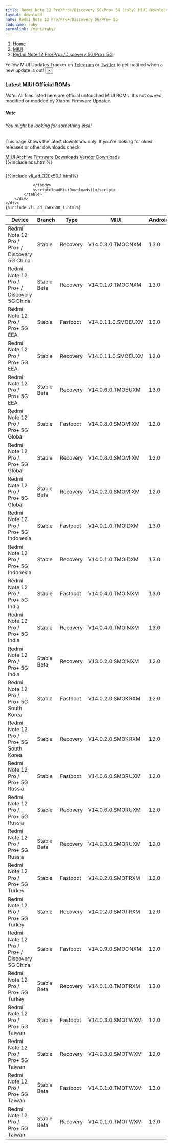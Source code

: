 ```yaml
---
title: Redmi Note 12 Pro/Pro+/Discovery 5G/Pro+ 5G (ruby) MIUI Downloads
layout: download
name: Redmi Note 12 Pro/Pro+/Discovery 5G/Pro+ 5G
codename: ruby
permalink: /miui/ruby/
---
```

<nav aria-label="breadcrumb">
    <ol class="breadcrumb">
        <li class="breadcrumb-item"><a href="/">Home</a></li>
        <li class="breadcrumb-item"><a href="/miui/">MIUI</a></li>
        <li class="breadcrumb-item active" aria-current="page"><a href="/miui/ruby/">Redmi Note 12 Pro/Pro+/Discovery 5G/Pro+ 5G</a></li>
    </ol>
</nav>
<div class="alert alert-primary alert-dismissible fade show" role="alert">
    Follow MIUI Updates Tracker on <a href="https://t.me/MIUIUpdatesTracker" class="alert-link">Telegram</a>
     or <a href="https://twitter.com/MiFwUpdater" class="alert-link">Twitter</a> to get notified when a new update is out!
    <button type="button" class="close" data-dismiss="alert" aria-label="Close">
        <span aria-hidden="true">&times;</span>
    </button>
</div>

### Latest MIUI Official ROMs
*Note*: All files listed here are official untouched MIUI ROMs. It's not owned, modified or modded by Xiaomi Firmware Updater.
<div class="card">
  <div class="card-body">
    <h5 class="card-title">Note</h5>
    <h6 class="card-subtitle mb-2 text-muted">You might be looking for something else!</h6>
    <p class="card-text">This page shows the latest downloads only.
     If you're looking for older releases or other downloads check:</p>
    <a href="/archive/miui/ruby/" class="card-link">MIUI Archive</a>
    <a href="/firmware/ruby/" class="card-link">Firmware Downloads</a>
    <a href="/vendor/ruby/" class="card-link">Vendor Downloads</a>
  </div>
</div>
{%include ads.html%}
<div class="row justify-content-center">
    <div class="col-10">
        <div class="table-responsive-md" style="margin-top: 25px;">
            {%include vli_ad_320x50_1.html%}
            <table id="miui" class="display dt-responsive nowrap compact table table-striped table-hover table-sm">
                <thead class="thead-dark">
                    <tr>
                        <th data-ref="device">Device</th>
                        <th data-ref="branch">Branch</th>
                        <th data-ref="type">Type</th>
                        <th data-ref="miui">MIUI</th>
                        <th data-ref="android">Android</th>
                        <th data-ref="size">Size</th>
                        <th data-ref="size">Date</th>
                        <th data-ref="link">Link</th>
                    </tr>
                </thead>
                <tbody>
                <tr><td>Redmi Note 12 Pro / Pro+ / Discovery 5G China</td><td>Stable</td><td>Recovery</td><td>V14.0.3.0.TMOCNXM</td><td>13.0</td><td>5.3 GB</td><td>2023-07-21</td><td><a href="/miui/ruby/stable/V14.0.3.0.TMOCNXM/">Download</a></td></tr>
<tr><td>Redmi Note 12 Pro / Pro+ / Discovery 5G China</td><td>Stable Beta</td><td>Recovery</td><td>V14.0.1.0.TMOCNXM</td><td>13.0</td><td>5.4 GB</td><td>2023-06-14</td><td><a href="/miui/ruby/stable beta/V14.0.1.0.TMOCNXM/">Download</a></td></tr>
<tr><td>Redmi Note 12 Pro / Pro+ 5G EEA</td><td>Stable</td><td>Fastboot</td><td>V14.0.11.0.SMOEUXM</td><td>12.0</td><td>6.9 GB</td><td>2023-08-01</td><td><a href="/miui/ruby/stable/V14.0.11.0.SMOEUXM/">Download</a></td></tr>
<tr><td>Redmi Note 12 Pro / Pro+ 5G EEA</td><td>Stable</td><td>Recovery</td><td>V14.0.11.0.SMOEUXM</td><td>12.0</td><td>4.3 GB</td><td>2023-08-07</td><td><a href="/miui/ruby/stable/V14.0.11.0.SMOEUXM/">Download</a></td></tr>
<tr><td>Redmi Note 12 Pro / Pro+ 5G EEA</td><td>Stable Beta</td><td>Recovery</td><td>V14.0.6.0.TMOEUXM</td><td>13.0</td><td>4.5 GB</td><td>2023-09-06</td><td><a href="/miui/ruby/stable beta/V14.0.6.0.TMOEUXM/">Download</a></td></tr>
<tr><td>Redmi Note 12 Pro / Pro+ 5G Global</td><td>Stable</td><td>Fastboot</td><td>V14.0.8.0.SMOMIXM</td><td>12.0</td><td>7.2 GB</td><td>2023-08-01</td><td><a href="/miui/ruby/stable/V14.0.8.0.SMOMIXM/">Download</a></td></tr>
<tr><td>Redmi Note 12 Pro / Pro+ 5G Global</td><td>Stable</td><td>Recovery</td><td>V14.0.8.0.SMOMIXM</td><td>12.0</td><td>4.2 GB</td><td>2023-09-20</td><td><a href="/miui/ruby/stable/V14.0.8.0.SMOMIXM/">Download</a></td></tr>
<tr><td>Redmi Note 12 Pro / Pro+ 5G Global</td><td>Stable Beta</td><td>Recovery</td><td>V14.0.2.0.SMOMIXM</td><td>12.0</td><td>4.1 GB</td><td>2023-03-22</td><td><a href="/miui/ruby/stable beta/V14.0.2.0.SMOMIXM/">Download</a></td></tr>
<tr><td>Redmi Note 12 Pro / Pro+ 5G Indonesia</td><td>Stable</td><td>Fastboot</td><td>V14.0.1.0.TMOIDXM</td><td>13.0</td><td>6.7 GB</td><td>2023-07-24</td><td><a href="/miui/ruby/stable/V14.0.1.0.TMOIDXM/">Download</a></td></tr>
<tr><td>Redmi Note 12 Pro / Pro+ 5G Indonesia</td><td>Stable</td><td>Recovery</td><td>V14.0.1.0.TMOIDXM</td><td>13.0</td><td>4.4 GB</td><td>2023-08-15</td><td><a href="/miui/ruby/stable/V14.0.1.0.TMOIDXM/">Download</a></td></tr>
<tr><td>Redmi Note 12 Pro / Pro+ 5G India</td><td>Stable</td><td>Fastboot</td><td>V14.0.4.0.TMOINXM</td><td>13.0</td><td>5.9 GB</td><td>2023-09-07</td><td><a href="/miui/ruby/stable/V14.0.4.0.TMOINXM/">Download</a></td></tr>
<tr><td>Redmi Note 12 Pro / Pro+ 5G India</td><td>Stable</td><td>Recovery</td><td>V14.0.4.0.TMOINXM</td><td>13.0</td><td>4.3 GB</td><td>2023-09-13</td><td><a href="/miui/ruby/stable/V14.0.4.0.TMOINXM/">Download</a></td></tr>
<tr><td>Redmi Note 12 Pro / Pro+ 5G India</td><td>Stable Beta</td><td>Recovery</td><td>V13.0.2.0.SMOINXM</td><td>12.0</td><td>4.0 GB</td><td>2023-01-10</td><td><a href="/miui/ruby/stable beta/V13.0.2.0.SMOINXM/">Download</a></td></tr>
<tr><td>Redmi Note 12 Pro / Pro+ 5G South Korea</td><td>Stable</td><td>Fastboot</td><td>V14.0.2.0.SMOKRXM</td><td>12.0</td><td>6.7 GB</td><td>2023-07-05</td><td><a href="/miui/ruby/stable/V14.0.2.0.SMOKRXM/">Download</a></td></tr>
<tr><td>Redmi Note 12 Pro / Pro+ 5G South Korea</td><td>Stable</td><td>Recovery</td><td>V14.0.2.0.SMOKRXM</td><td>12.0</td><td>4.2 GB</td><td>2023-07-11</td><td><a href="/miui/ruby/stable/V14.0.2.0.SMOKRXM/">Download</a></td></tr>
<tr><td>Redmi Note 12 Pro / Pro+ 5G Russia</td><td>Stable</td><td>Fastboot</td><td>V14.0.6.0.SMORUXM</td><td>12.0</td><td>6.6 GB</td><td>2023-08-14</td><td><a href="/miui/ruby/stable/V14.0.6.0.SMORUXM/">Download</a></td></tr>
<tr><td>Redmi Note 12 Pro / Pro+ 5G Russia</td><td>Stable</td><td>Recovery</td><td>V14.0.6.0.SMORUXM</td><td>12.0</td><td>4.1 GB</td><td>2023-09-20</td><td><a href="/miui/ruby/stable/V14.0.6.0.SMORUXM/">Download</a></td></tr>
<tr><td>Redmi Note 12 Pro / Pro+ 5G Russia</td><td>Stable Beta</td><td>Recovery</td><td>V14.0.3.0.SMORUXM</td><td>12.0</td><td>4.1 GB</td><td>2023-03-22</td><td><a href="/miui/ruby/stable beta/V14.0.3.0.SMORUXM/">Download</a></td></tr>
<tr><td>Redmi Note 12 Pro / Pro+ 5G Turkey</td><td>Stable</td><td>Fastboot</td><td>V14.0.2.0.SMOTRXM</td><td>12.0</td><td>6.3 GB</td><td>2023-03-29</td><td><a href="/miui/ruby/stable/V14.0.2.0.SMOTRXM/">Download</a></td></tr>
<tr><td>Redmi Note 12 Pro / Pro+ 5G Turkey</td><td>Stable</td><td>Recovery</td><td>V14.0.2.0.SMOTRXM</td><td>12.0</td><td>4.1 GB</td><td>2023-04-07</td><td><a href="/miui/ruby/stable/V14.0.2.0.SMOTRXM/">Download</a></td></tr>
<tr><td>Redmi Note 12 Pro / Pro+ / Discovery 5G China</td><td>Stable</td><td>Fastboot</td><td>V14.0.9.0.SMOCNXM</td><td>12.0</td><td>6.9 GB</td><td>2023-08-08</td><td><a href="/miui/ruby/stable/V14.0.9.0.SMOCNXM/">Download</a></td></tr>
<tr><td>Redmi Note 12 Pro / Pro+ 5G Turkey</td><td>Stable Beta</td><td>Recovery</td><td>V14.0.1.0.TMOTRXM</td><td>13.0</td><td>4.4 GB</td><td>2023-08-11</td><td><a href="/miui/ruby/stable beta/V14.0.1.0.TMOTRXM/">Download</a></td></tr>
<tr><td>Redmi Note 12 Pro / Pro+ 5G Taiwan</td><td>Stable</td><td>Fastboot</td><td>V14.0.3.0.SMOTWXM</td><td>12.0</td><td>6.0 GB</td><td>2023-08-17</td><td><a href="/miui/ruby/stable/V14.0.3.0.SMOTWXM/">Download</a></td></tr>
<tr><td>Redmi Note 12 Pro / Pro+ 5G Taiwan</td><td>Stable</td><td>Recovery</td><td>V14.0.3.0.SMOTWXM</td><td>12.0</td><td>4.1 GB</td><td>2023-09-20</td><td><a href="/miui/ruby/stable/V14.0.3.0.SMOTWXM/">Download</a></td></tr>
<tr><td>Redmi Note 12 Pro / Pro+ 5G Taiwan</td><td>Stable Beta</td><td>Fastboot</td><td>V14.0.1.0.TMOTWXM</td><td>13.0</td><td>5.9 GB</td><td>2023-08-10</td><td><a href="/miui/ruby/stable beta/V14.0.1.0.TMOTWXM/">Download</a></td></tr>
<tr><td>Redmi Note 12 Pro / Pro+ 5G Taiwan</td><td>Stable Beta</td><td>Recovery</td><td>V14.0.1.0.TMOTWXM</td><td>13.0</td><td>4.3 GB</td><td>2023-08-18</td><td><a href="/miui/ruby/stable beta/V14.0.1.0.TMOTWXM/">Download</a></td></tr>

                </tbody>
                <script>loadMiuiDownloads()</script>
            </table>
        </div>
    </div>
    {%include vli_ad_160x600_1.html%}
</div>
